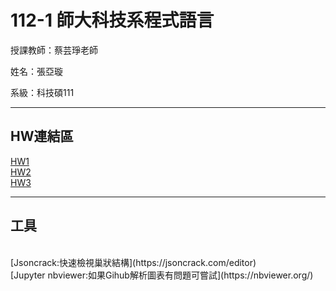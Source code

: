 # 112-1 師大科技系程式語言</br>

授課教師：蔡芸琤老師</br>

姓名：張亞璇</br>

系級：科技碩111</br>

---
## HW連結區</br>
[HW1](HW/HW1/HW1.ipynb)</br>
[HW2](HW/HW2/HW2.ipynb)</br>
[HW3](HW/HW3/HW3.ipynb)</br>


---
## 工具
</br>
[Jsoncrack:快速檢視巢狀結構](https://jsoncrack.com/editor)
</br>
[Jupyter nbviewer:如果Gihub解析圖表有問題可嘗試](https://nbviewer.org/)
